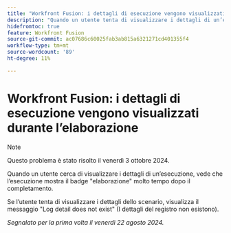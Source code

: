 ```yaml
---
title: "Workfront Fusion: i dettagli di esecuzione vengono visualizzati durante l’elaborazione"
description: "Quando un utente tenta di visualizzare i dettagli di un’esecuzione, vede che l’esecuzione mostra il badge di elaborazione molto dopo il completamento."
hidefromtoc: true
feature: Workfront Fusion
source-git-commit: ac07686c60025fab3ab815a6321271cd401355f4
workflow-type: tm+mt
source-wordcount: '89'
ht-degree: 11%

---
```



# Workfront Fusion: i dettagli di esecuzione vengono visualizzati durante l’elaborazione

>[!NOTE]
>
>Questo problema è stato risolto il venerdì 3 ottobre 2024.

Quando un utente cerca di visualizzare i dettagli di un’esecuzione, vede che l’esecuzione mostra il badge &quot;elaborazione&quot; molto tempo dopo il completamento.

Se l’utente tenta di visualizzare i dettagli dello scenario, visualizza il messaggio &quot;Log detail does not exist&quot; (I dettagli del registro non esistono).

_Segnalato per la prima volta il venerdì 22 agosto 2024._
